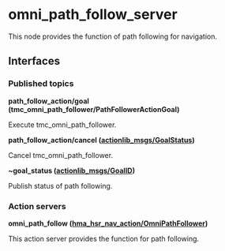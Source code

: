 # omni_path_follow_server
This node provides the function of path following for navigation.

## Interfaces
### Published topics
**path_follow_action/goal (tmc_omni_path_follower/PathFollowerActionGoal)**

Execute tmc_omni_path_follower.

**path_follow_action/cancel ([actionlib_msgs/GoalStatus](http://docs.ros.org/en/api/actionlib_msgs/html/msg/GoalStatus.html))**

Cancel tmc_omni_path_follower.

**~goal_status ([actionlib_msgs/GoalID](http://docs.ros.org/en/api/actionlib_msgs/html/msg/GoalID.html))**

Publish status of path following.

### Action servers
**omni_path_follow ([hma_hsr_nav_action/OmniPathFollower]())**

This action server provides the function for path following.